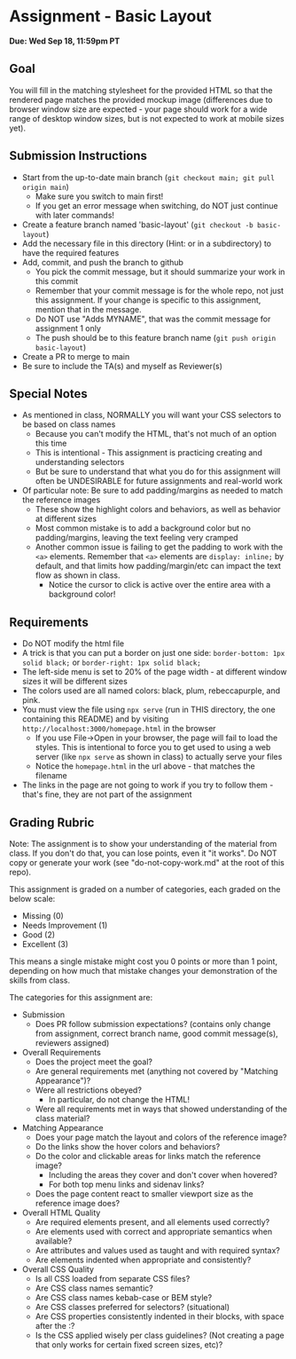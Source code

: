 # Assignment - Basic Layout

**Due: Wed Sep 18, 11:59pm PT** 

## Goal

You will fill in the matching stylesheet for the provided HTML so that the rendered page matches the provided mockup image (differences due to browser window size are expected - your page should work for a wide range of desktop window sizes, but is not expected to work at mobile sizes yet).

## Submission Instructions

* Start from the up-to-date main branch (`git checkout main; git pull origin main`)
    - Make sure you switch to main first!  
    - If you get an error message when switching, do NOT just continue with later commands!
* Create a feature branch named 'basic-layout' (`git checkout -b basic-layout`)
* Add the necessary file in this directory (Hint: or in a subdirectory) to have the required features
* Add, commit, and push the branch to github
    - You pick the commit message, but it should summarize your work in this commit
    - Remember that your commit message is for the whole repo, not just this assignment.  If your change is specific to this assignment, mention that in the message.
    - Do NOT use "Adds MYNAME", that was the commit message for assignment 1 only
    - The push should be to this feature branch name (`git push origin basic-layout`) 
* Create a PR to merge to main
* Be sure to include the TA(s) and myself as Reviewer(s)

## Special Notes

- As mentioned in class, NORMALLY you will want your CSS selectors to be based on class names
    - Because you can't modify the HTML, that's not much of an option this time
    - This is intentional - This assignment is practicing creating and understanding selectors
    - But be sure to understand that what you do for this assignment will often be UNDESIRABLE for future assignments and real-world work
- Of particular note: Be sure to add padding/margins as needed to match the reference images
    - These show the highlight colors and behaviors, as well as behavior at different sizes
    - Most common mistake is to add a background color but no padding/margins, leaving the text feeling very cramped
    - Another common issue is failing to get the padding to work with the `<a>` elements.  Remember that `<a>` elements are `display: inline;` by default, and that limits how padding/margin/etc can impact the text flow as shown in class.
        - Notice the cursor to click is active over the entire area with a background color!

## Requirements

- Do NOT modify the html file
- A trick is that you can put a border on just one side: `border-bottom: 1px solid black;` or `border-right: 1px solid black;`
- The left-side menu is set to 20% of the page width - at different window sizes it will be different sizes
- The colors used are all named colors: black, plum, rebeccapurple, and pink. 
- You must view the file using `npx serve` (run in THIS directory, the one containing this README) and by visiting `http://localhost:3000/homepage.html` in the browser
    - If you use File->Open in your browser, the page will fail to load the styles.  This is intentional to force you to get used to using a web server (like `npx serve` as shown in class) to actually serve your files
    - Notice the `homepage.html` in the url above - that matches the filename
- The links in the page are not going to work if you try to follow them - that's fine, they are not part of the assignment

## Grading Rubric

Note: The assignment is to show your understanding of the material from class.  If you don't do that, you can lose points, even it "it works".  Do NOT copy or generate your work (see "do-not-copy-work.md" at the root of this repo).

This assignment is graded on a number of categories, each graded on the below scale:
- Missing (0)
- Needs Improvement (1)
- Good (2)
- Excellent (3)

This means a single mistake might cost you 0 points or more than 1 point, depending on how much that mistake changes your demonstration of the skills from class.

The categories for this assignment are:
- Submission
    - Does PR follow submission expectations?  (contains only change from assignment, correct branch name, good commit message(s), reviewers assigned)
- Overall Requirements
    - Does the project meet the goal?
    - Are general requirements met (anything not covered by "Matching Appearance")?
    - Were all restrictions obeyed?
        - In particular, do not change the HTML!
    - Were all requirements met in ways that showed understanding of the class material?
- Matching Appearance
    - Does your page match the layout and colors of the reference image?
    - Do the links show the hover colors and behaviors?
    - Do the color and clickable areas for links match the reference image?
        - Including the areas they cover and don't cover when hovered?
        - For both top menu links and sidenav links?
    - Does the page content react to smaller viewport size as the reference image does?
- Overall HTML Quality
    - Are required elements present, and all elements used correctly?
    - Are elements used with correct and appropriate semantics when available?
    - Are attributes and values used as taught and with required syntax?
    - Are elements indented when appropriate and consistently?
- Overall CSS Quality
    - Is all CSS loaded from separate CSS files?
    - Are CSS class names semantic?
    - Are CSS class names kebab-case or BEM style?
    - Are CSS classes preferred for selectors? (situational)
    - Are CSS properties consistently indented in their blocks, with space after the :?
    - Is the CSS applied wisely per class guidelines? (Not creating a page that only works for certain fixed screen sizes, etc)?

